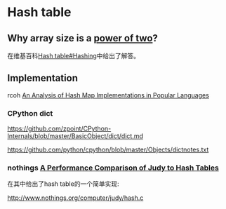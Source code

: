 # Hash table





## Why  array size is a [power of two](https://en.wikipedia.org/wiki/Power_of_two)?

在维基百科[Hash table#Hashing](https://en.wikipedia.org/wiki/Hash_table#Hashing)中给出了解答。





## Implementation

rcoh [An Analysis of Hash Map Implementations in Popular Languages](https://rcoh.me/posts/hash-map-analysis/)



### CPython dict

https://github.com/zpoint/CPython-Internals/blob/master/BasicObject/dict/dict.md

https://github.com/python/cpython/blob/master/Objects/dictnotes.txt



### nothings [A Performance Comparison of Judy to Hash Tables](http://www.nothings.org/computer/judy/)

在其中给出了hash table的一个简单实现: 

http://www.nothings.org/computer/judy/hash.c